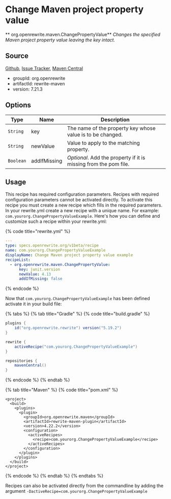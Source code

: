 # Change Maven project property value

** org.openrewrite.maven.ChangePropertyValue**
_Changes the specified Maven project property value leaving the key intact._

## Source

[Github](https://github.com/openrewrite/rewrite), [Issue Tracker](https://github.com/openrewrite/rewrite/issues), [Maven Central](https://search.maven.org/artifact/org.openrewrite/rewrite-maven/7.21.3/jar)

* groupId: org.openrewrite
* artifactId: rewrite-maven
* version: 7.21.3

## Options

| Type | Name | Description |
| -- | -- | -- |
| `String` | key | The name of the property key whose value is to be changed. |
| `String` | newValue | Value to apply to the matching property. |
| `Boolean` | addIfMissing | *Optional*. Add the property if it is missing from the pom file. |


## Usage

This recipe has required configuration parameters. Recipes with required configuration parameters cannot be activated directly. To activate this recipe you must create a new recipe which fills in the required parameters. In your rewrite.yml create a new recipe with a unique name. For example: `com.yourorg.ChangePropertyValueExample`.
Here's how you can define and customize such a recipe within your rewrite.yml:

{% code title="rewrite.yml" %}
```yaml
---
type: specs.openrewrite.org/v1beta/recipe
name: com.yourorg.ChangePropertyValueExample
displayName: Change Maven project property value example
recipeList:
  - org.openrewrite.maven.ChangePropertyValue:
      key: junit.version
      newValue: 4.13
      addIfMissing: false
```
{% endcode %}


Now that `com.yourorg.ChangePropertyValueExample` has been defined activate it in your build file:

{% tabs %}
{% tab title="Gradle" %}
{% code title="build.gradle" %}
```groovy
plugins {
    id("org.openrewrite.rewrite") version("5.19.2")
}

rewrite {
    activeRecipe("com.yourorg.ChangePropertyValueExample")
}

repositories {
    mavenCentral()
}

```
{% endcode %}
{% endtab %}

{% tab title="Maven" %}
{% code title="pom.xml" %}
```markup
<project>
  <build>
    <plugins>
      <plugin>
        <groupId>org.openrewrite.maven</groupId>
        <artifactId>rewrite-maven-plugin</artifactId>
        <version>4.22.2</version>
        <configuration>
          <activeRecipes>
            <recipe>com.yourorg.ChangePropertyValueExample</recipe>
          </activeRecipes>
        </configuration>
      </plugin>
    </plugins>
  </build>
</project>
```
{% endcode %}
{% endtab %}
{% endtabs %}

Recipes can also be activated directly from the commandline by adding the argument `-DactiveRecipe=com.yourorg.ChangePropertyValueExample`
